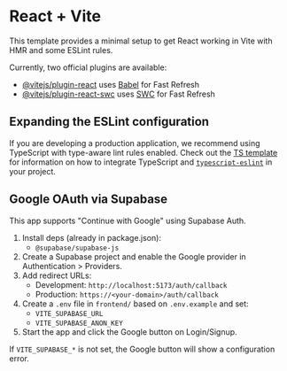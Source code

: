 # React + Vite

This template provides a minimal setup to get React working in Vite with HMR and some ESLint rules.

Currently, two official plugins are available:

- [@vitejs/plugin-react](https://github.com/vitejs/vite-plugin-react/blob/main/packages/plugin-react) uses [Babel](https://babeljs.io/) for Fast Refresh
- [@vitejs/plugin-react-swc](https://github.com/vitejs/vite-plugin-react/blob/main/packages/plugin-react-swc) uses [SWC](https://swc.rs/) for Fast Refresh

## Expanding the ESLint configuration

If you are developing a production application, we recommend using TypeScript with type-aware lint rules enabled. Check out the [TS template](https://github.com/vitejs/vite/tree/main/packages/create-vite/template-react-ts) for information on how to integrate TypeScript and [`typescript-eslint`](https://typescript-eslint.io) in your project.

## Google OAuth via Supabase

This app supports "Continue with Google" using Supabase Auth.

1. Install deps (already in package.json):
	- `@supabase/supabase-js`
2. Create a Supabase project and enable the Google provider in Authentication > Providers.
3. Add redirect URLs:
	- Development: `http://localhost:5173/auth/callback`
	- Production: `https://<your-domain>/auth/callback`
4. Create a `.env` file in `frontend/` based on `.env.example` and set:
	- `VITE_SUPABASE_URL`
	- `VITE_SUPABASE_ANON_KEY`
5. Start the app and click the Google button on Login/Signup.

If `VITE_SUPABASE_*` is not set, the Google button will show a configuration error.
